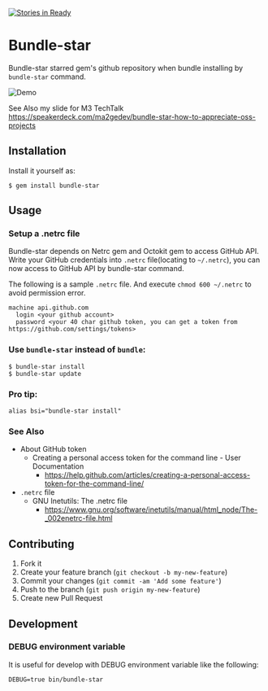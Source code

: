 [![Stories in Ready](https://badge.waffle.io/ma2gedev/bundle-star.png?label=ready)](https://waffle.io/ma2gedev/bundle-star)  
# Bundle-star

Bundle-star starred gem's github repository when bundle installing by `bundle-star` command.

![Demo](https://github.com/ma2gedev/bundle-star/raw/master/try-bundle-star.gif)

See Also my slide for M3 TechTalk https://speakerdeck.com/ma2gedev/bundle-star-how-to-appreciate-oss-projects

## Installation

Install it yourself as:

    $ gem install bundle-star

## Usage

### Setup a .netrc file

Bundle-star depends on Netrc gem and Octokit gem to access GitHub API. 
Write your GitHub credentials into `.netrc` file(locating to `~/.netrc`), you can now access to GitHub API by bundle-star command.

The following is a sample `.netrc` file. And execute `chmod 600 ~/.netrc` to avoid permission error.

```
machine api.github.com
  login <your github account>
  password <your 40 char github token, you can get a token from https://github.com/settings/tokens>
```

### Use `bundle-star` instead of `bundle`:

    $ bundle-star install
    $ bundle-star update

### Pro tip:

    alias bsi="bundle-star install"

### See Also

- About GitHub token
  - Creating a personal access token for the command line - User Documentation
    - https://help.github.com/articles/creating-a-personal-access-token-for-the-command-line/
- `.netrc` file
  - GNU Inetutils: The .netrc file
    - https://www.gnu.org/software/inetutils/manual/html_node/The-_002enetrc-file.html

## Contributing

1. Fork it
2. Create your feature branch (`git checkout -b my-new-feature`)
3. Commit your changes (`git commit -am 'Add some feature'`)
4. Push to the branch (`git push origin my-new-feature`)
5. Create new Pull Request

## Development

### DEBUG environment variable

It is useful for develop with DEBUG environment variable like the following:

```
DEBUG=true bin/bundle-star
```

